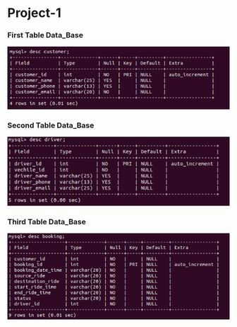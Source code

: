 # Project-1

### First Table Data_Base

![](DB_Image/Table1_customer.png)

### Second Table Data_Base

![](DB_Image/Table2_driver.png)

### Third Table Data_Base

![](DB_Image/Table3_booking.png)
